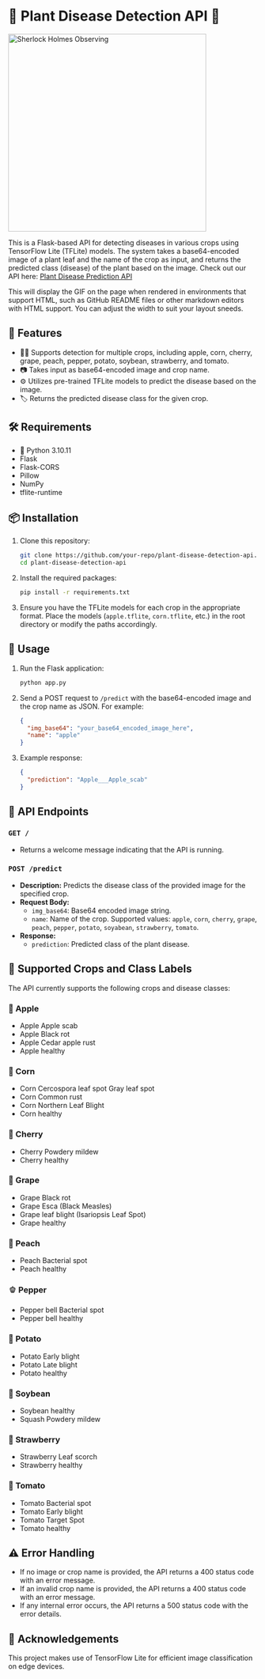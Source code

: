 
# 🌱 Plant Disease Detection API 🌿

<img src="https://media.tenor.com/67EGa-wMf5MAAAAM/sherlock-benedict-cumberbatch.gif" alt="Sherlock Holmes Observing" width="400"/>

This is a Flask-based API for detecting diseases in various crops using TensorFlow Lite (TFLite) models. The system takes a base64-encoded image of a plant leaf and the name of the crop as input, and returns the predicted class (disease) of the plant based on the image. Check out our API here: [Plant Disease Prediction API](https://plant-disease-prediction-kdmc.onrender.com/)


This will display the GIF on the page when rendered in environments that support HTML, such as GitHub README files or other markdown editors with HTML support. You can adjust the width to suit your layout sneeds.
## 🌟 Features
- 🧑‍🌾 Supports detection for multiple crops, including apple, corn, cherry, grape, peach, pepper, potato, soybean, strawberry, and tomato.
- 📷 Takes input as base64-encoded image and crop name.
- ⚙️ Utilizes pre-trained TFLite models to predict the disease based on the image.
- 🏷️ Returns the predicted disease class for the given crop.

## 🛠️ Requirements
- 🐍 Python 3.10.11
- Flask
- Flask-CORS
- Pillow
- NumPy
- tflite-runtime

## 📦 Installation

1. Clone this repository:
   ```bash
   git clone https://github.com/your-repo/plant-disease-detection-api.git
   cd plant-disease-detection-api
   ```

2. Install the required packages:
   ```bash
   pip install -r requirements.txt
   ```

3. Ensure you have the TFLite models for each crop in the appropriate format. Place the models (`apple.tflite`, `corn.tflite`, etc.) in the root directory or modify the paths accordingly.

## 🚀 Usage

1. Run the Flask application:
   ```bash
   python app.py
   ```

2. Send a POST request to `/predict` with the base64-encoded image and the crop name as JSON. For example:

   ```json
   {
     "img_base64": "your_base64_encoded_image_here",
     "name": "apple"
   }
   ```

3. Example response:
   ```json
   {
     "prediction": "Apple___Apple_scab"
   }
   ```

## 🔌 API Endpoints

### `GET /`
- Returns a welcome message indicating that the API is running.

### `POST /predict`
- **Description:** Predicts the disease class of the provided image for the specified crop.
- **Request Body:**
  - `img_base64`: Base64 encoded image string.
  - `name`: Name of the crop. Supported values: `apple`, `corn`, `cherry`, `grape`, `peach`, `pepper`, `potato`, `soyabean`, `strawberry`, `tomato`.
- **Response:**
  - `prediction`: Predicted class of the plant disease.

## 🌾 Supported Crops and Class Labels

The API currently supports the following crops and disease classes:

### 🍏 Apple
- Apple Apple scab
- Apple Black rot
- Apple Cedar apple rust
- Apple healthy

### 🌽 Corn
- Corn Cercospora leaf spot Gray leaf spot
- Corn Common rust
- Corn Northern Leaf Blight
- Corn healthy

### 🍒 Cherry
- Cherry Powdery mildew
- Cherry healthy

### 🍇 Grape
- Grape Black rot
- Grape Esca (Black Measles)
- Grape leaf blight (Isariopsis Leaf Spot)
- Grape healthy

### 🍑 Peach
- Peach Bacterial spot
- Peach healthy

### 🫑 Pepper
- Pepper bell Bacterial spot
- Pepper bell healthy

### 🥔 Potato
- Potato Early blight
- Potato Late blight
- Potato healthy

### 🌱 Soybean
- Soybean healthy
- Squash Powdery mildew

### 🍓 Strawberry
- Strawberry Leaf scorch
- Strawberry healthy

### 🍅 Tomato
- Tomato Bacterial spot
- Tomato Early blight
- Tomato Target Spot
- Tomato healthy

## ⚠️ Error Handling
- If no image or crop name is provided, the API returns a 400 status code with an error message.
- If an invalid crop name is provided, the API returns a 400 status code with an error message.
- If any internal error occurs, the API returns a 500 status code with the error details.

## 🙏 Acknowledgements
This project makes use of TensorFlow Lite for efficient image classification on edge devices.
